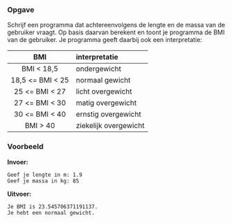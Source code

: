 ### Opgave

Schrijf een programma dat achtereenvolgens de lengte en de massa van de gebruiker vraagt. Op basis daarvan berekent en toont je programma de BMI van de gebruiker. Je programma geeft daarbij ook een interpretatie:

BMI | interpretatie
:--------------------: | :---
BMI < 18,5 | ondergewicht
18,5 <= BMI < 25 | normaal gewicht
25 <= BMI < 27 | licht overgewicht
27 <= BMI < 30 | matig overgewicht
30 <= BMI < 40 | ernstig overgewicht
BMI > 40 | ziekelijk overgewicht

### Voorbeeld

**Invoer:**

    Geef je lengte in m: 1.9
    Geef je massa in kg: 85

**Uitvoer:**

    Je BMI is 23.545706371191137.
    Je hebt een normaal gewicht.

